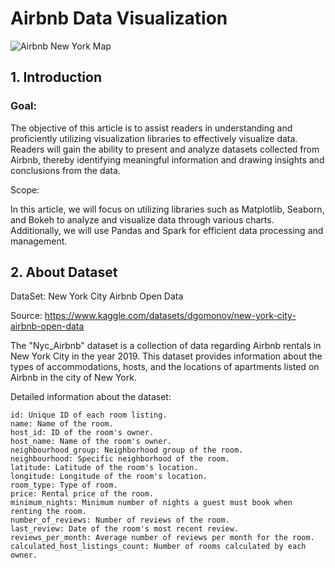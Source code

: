 
# Airbnb Data Visualization
![Airbnb New York Map](New_York_City_District_Map.png)
## 1. Introduction
### Goal:
The objective of this article is to assist readers in understanding and proficiently utilizing visualization libraries to effectively visualize data. Readers will gain the ability to present and analyze datasets collected from Airbnb, thereby identifying meaningful information and drawing insights and conclusions from the data.

Scope:

In this article, we will focus on utilizing libraries such as Matplotlib, Seaborn, and Bokeh to analyze and visualize data through various charts. Additionally, we will use Pandas and Spark for efficient data processing and management.

## 2. About Dataset
DataSet: New York City Airbnb Open Data

Source: https://www.kaggle.com/datasets/dgomonov/new-york-city-airbnb-open-data

The "Nyc_Airbnb" dataset is a collection of data regarding Airbnb rentals in New York City in the year 2019. This dataset provides information about the types of accommodations, hosts, and the locations of apartments listed on Airbnb in the city of New York.

Detailed information about the dataset:

    id: Unique ID of each room listing.
    name: Name of the room.
    host_id: ID of the room's owner.
    host_name: Name of the room's owner.
    neighbourhood_group: Neighborhood group of the room.
    neighbourhood: Specific neighborhood of the room.
    latitude: Latitude of the room's location.
    longitude: Longitude of the room's location.
    room_type: Type of room.
    price: Rental price of the room.
    minimum_nights: Minimum number of nights a guest must book when renting the room.
    number_of_reviews: Number of reviews of the room.
    last_review: Date of the room's most recent review.
    reviews_per_month: Average number of reviews per month for the room.
    calculated_host_listings_count: Number of rooms calculated by each owner.
